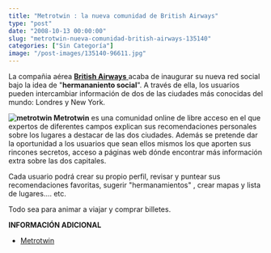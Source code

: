 ```yaml
---
title: "Metrotwin : la nueva comunidad de British Airways"
type: "post"
date: "2008-10-13 00:00:00"
slug: "metrotwin-nueva-comunidad-british-airways-135140"
categories: ["Sin Categoría"]
image: "/post-images/135140-96611.jpg"
---
```


La compañia aérea [**British Airways** ](http://www.britishairways.com/travel/home/public/es_es)acaba de inaugurar su nueva red social bajo la idea de "**hermananiento social**". A través de ella, los usuarios pueden intercambiar información de dos de las ciudades más conocidas del mundo: Londres y New York.

**![metrotwin](/post-images/135140-96611.jpg "metrotwin") Metrotwin** es una comunidad online de libre acceso en el que expertos de diferentes campos explican sus recomendaciones personales sobre los lugares a destacar de las dos ciudades. Además se pretende dar la oportunidad a los usuarios que sean ellos mismos los que aporten sus rincones secretos, acceso a páginas web dónde encontrar más información extra sobre las dos capitales.

Cada usuario podrá crear su propio perfil, revisar y puntear sus recomendaciones favoritas, sugerir "hermanamientos" , crear mapas y lista de lugares.... etc.

Todo sea para animar a viajar y comprar billetes.

**INFORMACIÓN ADICIONAL**

- [Metrotwin](http://www.metrotwin.com/)